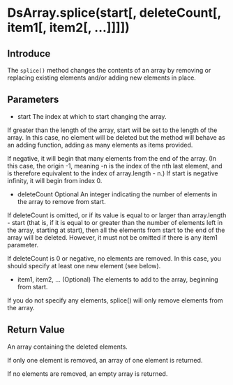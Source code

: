 # DsArray.splice(start[, deleteCount[, item1[, item2[, ...]]]])

## Introduce

The `splice()` method changes the contents of an array by removing or replacing existing elements and/or adding new elements in place.

## Parameters

- start
  The index at which to start changing the array.

If greater than the length of the array, start will be set to the length of the array. In this case, no element will be deleted but the method will behave as an adding function, adding as many elements as items provided.

If negative, it will begin that many elements from the end of the array. (In this case, the origin -1, meaning -n is the index of the nth last element, and is therefore equivalent to the index of array.length - n.) If start is negative infinity, it will begin from index 0.

- deleteCount Optional
  An integer indicating the number of elements in the array to remove from start.

If deleteCount is omitted, or if its value is equal to or larger than array.length - start (that is, if it is equal to or greater than the number of elements left in the array, starting at start), then all the elements from start to the end of the array will be deleted. However, it must not be omitted if there is any item1 parameter.

If deleteCount is 0 or negative, no elements are removed. In this case, you should specify at least one new element (see below).

- item1, item2, ... (Optional)
  The elements to add to the array, beginning from start.

If you do not specify any elements, splice() will only remove elements from the array.

## Return Value

An array containing the deleted elements.

If only one element is removed, an array of one element is returned.

If no elements are removed, an empty array is returned.
